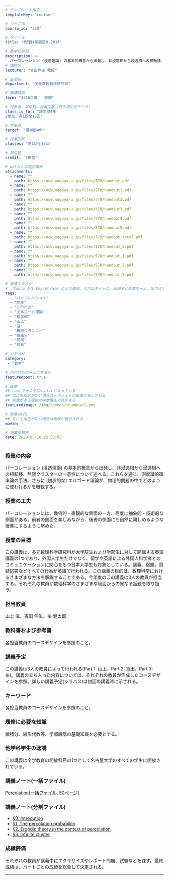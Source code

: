 ```yaml
---
# テンプレート指定
templateKey: "courses"

# コースID
course_id: "570"

# タイトル
title: "数理科学展望Ⅲ-2016"

# 簡単な説明
description: >-
  パーコレーション (浸透理論) の基本的概念から出発し、非浸透相から浸透相への相転移、無限クラスターの一意性について述べる。これらを通じ、測度論的確率論の手法、さらに (初歩的な) エルゴード理論が、物理的問題の中でどのように使われるかを概観する。 ....
# 講師名
lecturer: "吉田伸生 教授"

# 部局名
department: "多元数理科学研究科"

# 開講時限
term: "2016年度	前期"

# 対象者、単位数、授業回数（修正用の元データ）
class_is_for: "理学部4年
2単位、週1回全15回"

# 対象者
target: "理学部4年"

# 授業回数
classes: "週1回全15回"

# 単位数
credit: "2単位"

# pdfなどの追加資料
attachments:
  - name: "" 
    path: https://ocw.nagoya-u.jp/files/570/handout.pdf
  - name: "" 
    path: https://ocw.nagoya-u.jp/files/570/handout1.pdf
  - name: "" 
    path: https://ocw.nagoya-u.jp/files/570/handout2.pdf
  - name: "" 
    path: https://ocw.nagoya-u.jp/files/570/handout3.pdf
  - name: "" 
    path: https://ocw.nagoya-u.jp/files/570/handout4.pdf
  - name: "" 
    path: https://ocw.nagoya-u.jp/files/570/handout5.pdf
  - name: "" 
    path: https://ocw.nagoya-u.jp/files/570/handout_total.pdf
  - name: "" 
    path: https://ocw.nagoya-u.jp/files/570/handout_0.pdf
  - name: "" 
    path: https://ocw.nagoya-u.jp/files/570/handout_1.pdf
  - name: "" 
    path: https://ocw.nagoya-u.jp/files/570/handout_2.pdf
  - name: "" 
    path: https://ocw.nagoya-u.jp/files/570/handout_3.pdf

# 関連するタグ
# （Yahoo API Key-Phrase により取得。入力はタイトル、部局名と授業ホーム、出力はキーフレーズ（tags））
tags:
  - "パーコレーション"
  - "伸生"
  - "シラバス"
  - "エルゴード理論"
  - "理学部"
  - "山上"
  - "滋"
  - "無限クラスター"
  - "微積分"
  - "局面"
  - "前者"

# カテゴリ
category:
 - "数学"

# 色付けのロールにするか
featuredpost: true

# 画像
## rootフォルダはstaticになっている
## なにも指定がない場合はデフォルトの画像が表示される
## 映像がある場合は映像優先で表示する
featuredimage: /img/common/thumbnail.png

# 映像のURL
## なにも指定がない場合は画像が表示される
movie: 

# 記事投稿日
date: 2020-05-10 22:50:03
---
```


### 授業の内容

パーコレーション (浸透理論) の基本的概念から出発し、非浸透相から浸透相への相転移、無限クラスターの一意性について述べる。これらを通じ、測度論的確率論の手法、さらに (初歩的な) エルゴード理論が、物理的問題の中でどのように使われるかを概観する。




### 授業の工夫

パーコレーションには、幾何的・直観的な側面の一方、高度に抽象的・技術的な側面がある。前者の側面を楽しみながら、後者の側面にも自然に親しめるような授業にするように努めた。





### 授業の目標

この講義は、多元数理科学研究科が大学院生および学部生に対して開講する英語講義の1つであり、外国人学生だけでなく、留学や英語による外国人科学者とのコミュニケーションに関心をもつ日本人学生も対象としている。講義、宿題、質疑応答などすべての行為が英語で行われる。この講義の目的は、数理科学におけるさまざまな方法を解説することである。今年度のこの講義は3人の教員が担当する。それぞれの教員が数理科学のさまざまな局面からの異なる話題を取り扱う。

### 担当教員

山上 滋、吉田 伸生、糸 健太郎

### 教科書および参考書

各担当教員のコースデザインを参照のこと。

### 講義予定

この講義は3人の教員によって行われる(Part 1: 山上、Part 2: 吉田、Part 3: 糸)。講義の立ち入った内容については、それぞれの教員が作成したコースデザインを参照。詳しい講義予定(シラバス)は初回の講義時に示される。

### キーワード

各担当教員のコースデザインを参照のこと。

### 履修に必要な知識

微積分、線形代数等、学部段階の基礎知識を必要とする。

### 他学科学生の聴講

この講義は全学教育の開放科目の1つとして名古屋大学のすべての学生に開放されている。





### 講義ノート(一括ファイル)

[Percolation(一括ファイル, 50ページ)](https://ocw.nagoya-u.jp/files/570/handout_total.pdf) 

### 講義ノート(分割ファイル)


* [§0. Introdution](https://ocw.nagoya-u.jp/files/570/handout_0.pdf) 
* [§1. The percolation probability](https://ocw.nagoya-u.jp/files/570/handout_1.pdf) 
* [§2. Ergodic theory in the context of percolation](https://ocw.nagoya-u.jp/files/570/handout_2.pdf) 
* [§3. Infinite cluster](https://ocw.nagoya-u.jp/files/570/handout_3.pdf) 








### 成績評価

それぞれの教員が講義中にエクササイズやレポート問題、試験などを課す。最終成績は、パートごとの成績を総合して決定される。






-----